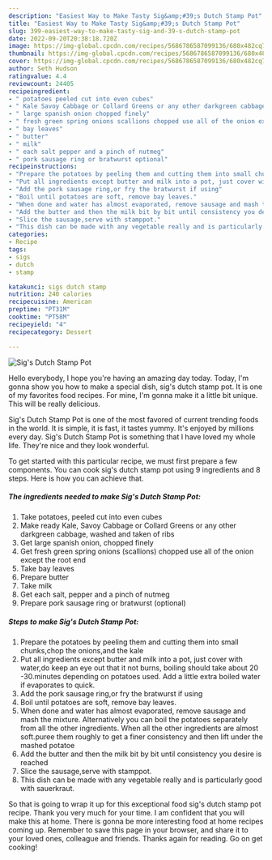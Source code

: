 ```yaml
---
description: "Easiest Way to Make Tasty Sig&amp;#39;s Dutch Stamp Pot"
title: "Easiest Way to Make Tasty Sig&amp;#39;s Dutch Stamp Pot"
slug: 399-easiest-way-to-make-tasty-sig-and-39-s-dutch-stamp-pot
date: 2022-09-20T20:38:18.720Z
image: https://img-global.cpcdn.com/recipes/5686786587099136/680x482cq70/sigs-dutch-stamp-pot-recipe-main-photo.jpg
thumbnail: https://img-global.cpcdn.com/recipes/5686786587099136/680x482cq70/sigs-dutch-stamp-pot-recipe-main-photo.jpg
cover: https://img-global.cpcdn.com/recipes/5686786587099136/680x482cq70/sigs-dutch-stamp-pot-recipe-main-photo.jpg
author: Seth Hudson
ratingvalue: 4.4
reviewcount: 24405
recipeingredient:
- " potatoes peeled cut into even cubes"
- " Kale Savoy Cabbage or Collard Greens or any other darkgreen cabbage washed and taken of ribs"
- " large spanish onion chopped finely"
- " fresh green spring onions scallions chopped use all of the onion except the root end"
- " bay leaves"
- " butter"
- " milk"
- " each salt pepper and a pinch of nutmeg"
- " pork sausage ring or bratwurst optional"
recipeinstructions:
- "Prepare the potatoes by peeling them and cutting them into small chunks,chop the onions,and the kale"
- "Put all ingredients except butter and milk into a pot, just cover with water,do keep an eye out that it not burns, boiling should take about 20 -30.minutes depending on potatoes used. Add a little extra boiled water if evaporates to quick."
- "Add the pork sausage ring,or fry the bratwurst if using"
- "Boil until potatoes are soft, remove bay leaves."
- "When done and water has almost evaporated, remove sausage and mash the mixture. Alternatively you can boil the potatoes separately from all the other ingredients. When all the other ingredients are almost soft.puree them roughly to get a finer consistency and then lift under the mashed potatoe"
- "Add the butter and then the milk bit by bit until consistency you desire is reached"
- "Slice the sausage,serve with stamppot."
- "This dish can be made with any vegetable really and is particularly good with sauerkraut."
categories:
- Recipe
tags:
- sigs
- dutch
- stamp

katakunci: sigs dutch stamp 
nutrition: 240 calories
recipecuisine: American
preptime: "PT31M"
cooktime: "PT58M"
recipeyield: "4"
recipecategory: Dessert

---
```



![Sig&#39;s Dutch Stamp Pot](https://img-global.cpcdn.com/recipes/5686786587099136/680x482cq70/sigs-dutch-stamp-pot-recipe-main-photo.jpg)

Hello everybody, I hope you're having an amazing day today. Today, I'm gonna show you how to make a special dish, sig&#39;s dutch stamp pot. It is one of my favorites food recipes. For mine, I'm gonna make it a little bit unique. This will be really delicious.

Sig&#39;s Dutch Stamp Pot is one of the most favored of current trending foods in the world. It is simple, it is fast, it tastes yummy. It's enjoyed by millions every day. Sig&#39;s Dutch Stamp Pot is something that I have loved my whole life. They're nice and they look wonderful.




To get started with this particular recipe, we must first prepare a few components. You can cook sig&#39;s dutch stamp pot using 9 ingredients and 8 steps. Here is how you can achieve that.

<!--inarticleads1-->

##### The ingredients needed to make Sig&#39;s Dutch Stamp Pot:

1. Take  potatoes, peeled cut into even cubes
1. Make ready  Kale, Savoy Cabbage or Collard Greens or any other darkgreen cabbage, washed and taken of ribs
1. Get  large spanish onion, chopped finely
1. Get  fresh green spring onions (scallions) chopped use all of the onion except the root end
1. Take  bay leaves
1. Prepare  butter
1. Take  milk
1. Get  each salt, pepper and a pinch of nutmeg
1. Prepare  pork sausage ring or bratwurst (optional)




<!--inarticleads2-->

##### Steps to make Sig&#39;s Dutch Stamp Pot:

1. Prepare the potatoes by peeling them and cutting them into small chunks,chop the onions,and the kale
1. Put all ingredients except butter and milk into a pot, just cover with water,do keep an eye out that it not burns, boiling should take about 20 -30.minutes depending on potatoes used. Add a little extra boiled water if evaporates to quick.
1. Add the pork sausage ring,or fry the bratwurst if using
1. Boil until potatoes are soft, remove bay leaves.
1. When done and water has almost evaporated, remove sausage and mash the mixture. Alternatively you can boil the potatoes separately from all the other ingredients. When all the other ingredients are almost soft.puree them roughly to get a finer consistency and then lift under the mashed potatoe
1. Add the butter and then the milk bit by bit until consistency you desire is reached
1. Slice the sausage,serve with stamppot.
1. This dish can be made with any vegetable really and is particularly good with sauerkraut.




So that is going to wrap it up for this exceptional food sig&#39;s dutch stamp pot recipe. Thank you very much for your time. I am confident that you will make this at home. There is gonna be more interesting food at home recipes coming up. Remember to save this page in your browser, and share it to your loved ones, colleague and friends. Thanks again for reading. Go on get cooking!

